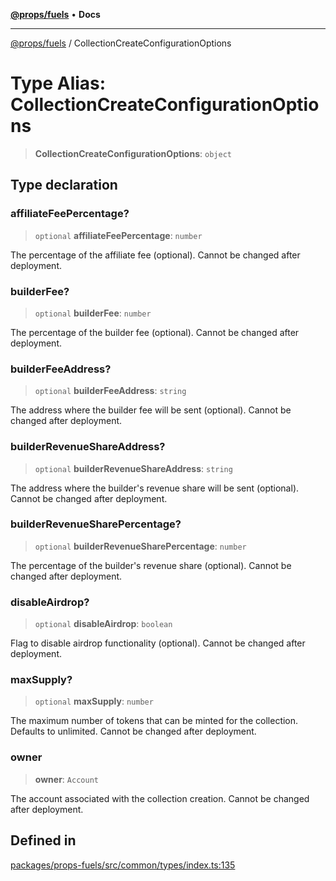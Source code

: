 [**@props/fuels**](../README.md) • **Docs**

***

[@props/fuels](../README.md) / CollectionCreateConfigurationOptions

# Type Alias: CollectionCreateConfigurationOptions

> **CollectionCreateConfigurationOptions**: `object`

## Type declaration

### affiliateFeePercentage?

> `optional` **affiliateFeePercentage**: `number`

The percentage of the affiliate fee (optional). Cannot be changed after deployment.

### builderFee?

> `optional` **builderFee**: `number`

The percentage of the builder fee (optional). Cannot be changed after deployment.

### builderFeeAddress?

> `optional` **builderFeeAddress**: `string`

The address where the builder fee will be sent (optional). Cannot be changed after deployment.

### builderRevenueShareAddress?

> `optional` **builderRevenueShareAddress**: `string`

The address where the builder's revenue share will be sent (optional). Cannot be changed after deployment.

### builderRevenueSharePercentage?

> `optional` **builderRevenueSharePercentage**: `number`

The percentage of the builder's revenue share (optional). Cannot be changed after deployment.

### disableAirdrop?

> `optional` **disableAirdrop**: `boolean`

Flag to disable airdrop functionality (optional). Cannot be changed after deployment.

### maxSupply?

> `optional` **maxSupply**: `number`

The maximum number of tokens that can be minted for the collection. Defaults to unlimited. Cannot be changed after deployment.

### owner

> **owner**: `Account`

The account associated with the collection creation. Cannot be changed after deployment.

## Defined in

[packages/props-fuels/src/common/types/index.ts:135](https://github.com/Props-Labs/octane/blob/2f5b62c99caca23a485b671ce2fbd114bfd5aae1/packages/props-fuels/src/common/types/index.ts#L135)
